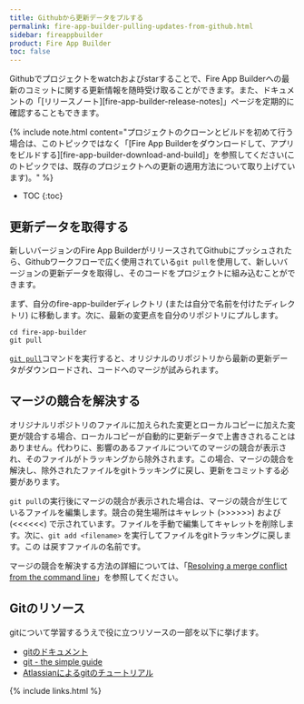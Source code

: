 ```yaml
---
title: Githubから更新データをプルする
permalink: fire-app-builder-pulling-updates-from-github.html
sidebar: fireappbuilder
product: Fire App Builder
toc: false
---
```


Githubでプロジェクトをwatchおよびstarすることで、Fire App Builderへの最新のコミットに関する更新情報を随時受け取ることができます。また、ドキュメントの「[リリースノート][fire-app-builder-release-notes]」ページを定期的に確認することもできます。

{% include note.html content="プロジェクトのクローンとビルドを初めて行う場合は、このトピックではなく「[Fire App Builderをダウンロードして、アプリをビルドする][fire-app-builder-download-and-build]」を参照してください(このトピックでは、既存のプロジェクトへの更新の適用方法について取り上げています)。" %}

* TOC
{:toc}

## 更新データを取得する

新しいバージョンのFire App BuilderがリリースされてGithubにプッシュされたら、Githubワークフローで広く使用されている`git pull`を使用して、新しいバージョンの更新データを取得し、そのコードをプロジェクトに組み込むことができます。 

まず、自分のfire-app-builderディレクトリ (または自分で名前を付けたディレクトリ) に移動します。次に、最新の変更点を自分のリポジトリにプルします。

```
cd fire-app-builder
git pull
```

[`git pull`](https://git-scm.com/docs/git-pull)コマンドを実行すると、オリジナルのリポジトリから最新の更新データがダウンロードされ、コードへのマージが試みられます。 

## マージの競合を解決する

オリジナルリポジトリのファイルに加えられた変更とローカルコピーに加えた変更が競合する場合、ローカルコピーが自動的に更新データで上書きされることはありません。代わりに、影響のあるファイルについてのマージの競合が表示され、そのファイルがトラッキングから除外されます。この場合、マージの競合を解決し、除外されたファイルをgitトラッキングに戻し、更新をコミットする必要があります。

`git pull`の実行後にマージの競合が表示された場合は、マージの競合が生じているファイルを編集します。競合の発生場所はキャレット (>>>>>>) および (<<<<<<) で示されています。ファイルを手動で編集してキャレットを削除します。次に、`git add <filename>` を実行してファイルをgitトラッキングに戻します。この <filename> は戻すファイルの名前です。 

マージの競合を解決する方法の詳細については、「[Resolving a merge conflict from the command line](https://help.github.com/articles/resolving-a-merge-conflict-from-the-command-line/)」を参照してください。

## Gitのリソース

gitについて学習するうえで役に立つリソースの一部を以下に挙げます。

* [gitのドキュメント](https://git-scm.com/doc)
* [git - the simple guide](http://rogerdudler.github.io/git-guide/)
* [Atlassianによるgitのチュートリアル](https://www.atlassian.com/git/tutorials/)

{% include links.html %}